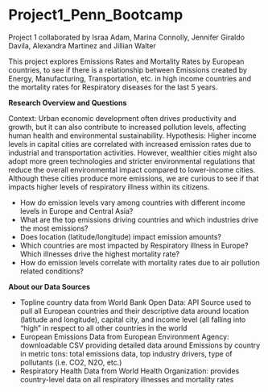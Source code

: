 # Project1_Penn_Bootcamp
Project 1 collaborated by Israa Adam, Marina Connolly, Jennifer Giraldo Davila, Alexandra Martinez and Jillian Walter

This project explores Emissions Rates and Mortality Rates by European countries, to see if there is a relationship between Emissions created by Energy, Manufacturing, Transportation, etc. in high income countries and the mortality rates for Respiratory diseases for the last 5 years. 

**Research Overview and Questions**

Context:
Urban economic development often drives productivity and growth, but it can also contribute to increased pollution levels, affecting human health and environmental sustainability.
Hypothesis:
Higher income levels in capital cities are correlated with increased emission rates due to industrial and transportation activities. However, wealthier cities might also adopt more green technologies and stricter environmental regulations that reduce the overall environmental impact compared to lower-income cities. Although these cities produce more emissions, we are curious to see if that impacts higher levels of respiratory illness within its citizens.

- How do emission levels vary among countries with different income levels in Europe and Central Asia?
- What are the top emissions driving countries and which industries drive the most emissions?
- Does location (latitude/longitude) impact emission amounts?
- Which countries are most impacted by Respiratory illness in Europe? Which illnesses drive the highest mortality rate?
- How do emission levels correlate with mortality rates due to air pollution related conditions?

**About our Data Sources**
- Topline country data from World Bank Open Data: API Source used to pull all European countries and their descriptive data around location (latitude and longitude), capital city, and income level (all falling into “high” in respect to all other countries in the world
- European Emissions Data from European Environment Agency: downloadable CSV providing detailed data around Emissions by country in metric tons: total emissions data, top industry drivers, type of pollutants (i.e. CO2, N2O, etc.)
- Respiratory Health Data from World Health Organization: provides country-level data on all respiratory illnesses and mortality rates
